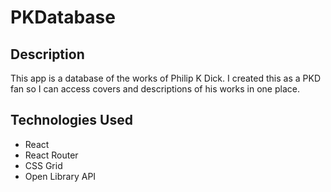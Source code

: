 # PKDatabase

## Description
This app is a database of the works of Philip K Dick. I created this as a PKD fan so I can access covers and descriptions of his works in one place.

## Technologies Used

- React
- React Router
- CSS Grid
- Open Library API
